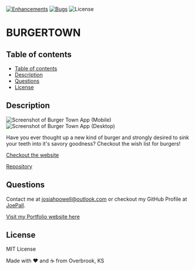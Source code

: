 [![Enhancements](https://img.shields.io/github/issues/JoePall/burgertown/enhancement.svg)](https://github.com/JoePall/burgertown/issues?q=is%3Aopen+is%3Aissue+label%3Aenhancement+sort%3Areactions-%2B1-desc)
[![Bugs](https://img.shields.io/github/issues/JoePall/burgertown/bug.svg)](https://github.com/JoePall/burgertown/issues?utf8=✓&q=is%3Aissue+is%3Aopen+label%3Abug)
![License](https://img.shields.io/badge/License-MIT%20License-green?style=flat-square.svg)

<h1>BURGER<b>TOWN</b></h1>

## Table of contents

<!--ts-->
* [Table of contents](#table-of-contents)
* [Description](#description)
* [Questions](#questions)
* [License](#license)
<!--te-->

## Description

![Screenshot of Burger Town App (Mobile)](https://burger-town-app.herokuapp.com/assets/screenshot1.png)
![Screenshot of Burger Town App (Desktop)](https://burger-town-app.herokuapp.com/assets/screenshot2.png)

<p>Have you ever thought up a new kind of burger and strongly desired to sink your teeth into it's savory goodness? Checkout the wish list for burgers!</p>

[Checkout the website](https://burger-town-app.herokuapp.com/)

[Repository](https://github.com/JoePall/burgertown)

## Questions

<p>Contact me at <a href="mailto:josiahpowell@outlook.com">josiahpowell@outlook.com</a> or checkout my GitHub Profile at <a href="https://github.com/JoePall">JoePall</a>.</p>

[Visit my Portfolio website here](https://josiah-powell-portfolio.herokuapp.com/) 

## License

<p>MIT License</p>

Made with ❤ and ☕ from Overbrook, KS